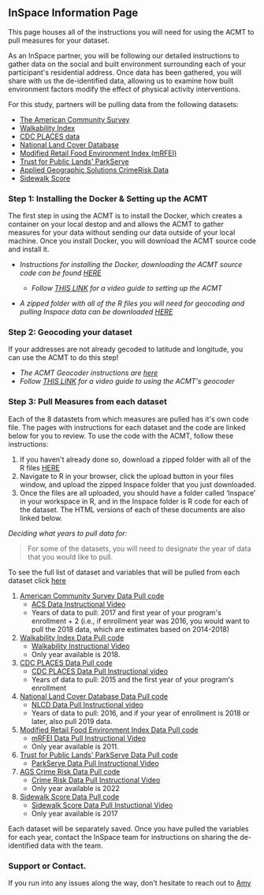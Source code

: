 ## InSpace Information Page

This page houses all of the instructions you will need for using the ACMT to pull measures for your dataset. 

As an InSpace partner, you will be following our detailed instructions to gather data on the social and built environment surrounding each of your participant's residential address. Once data has been gathered, you will share with us the de-identified data, allowing us to examine how built environment factors modify the effect of physical activity interventions. 

For this study, partners will be pulling data from the following datasets: 
   -  [The American Community Survey](https://www.census.gov/programs-surveys/acs/about.html)
   -  [Walkability Index](https://www.epa.gov/smartgrowth/smart-location-mapping#walkability)
   -  [CDC PLACES data](https://www.cdc.gov/places/index.html)
   -  [National Land Cover Database](https://www.usgs.gov/centers/eros/science/national-land-cover-database)
   -  [Modified Retail Food Environment Index (mRFEI)](https://www.cdc.gov/obesity/downloads/census-tract-level-state-maps-mrfei_TAG508.pdf)
   -  [Trust for Public Lands' ParkServe](https://www.tpl.org/parkserve)
   -  [Applied Geographic Solutions CrimeRisk Data](https://appliedgeographic.com/crimerisk/)
   -  [Sidewalk Score](https://journals.sagepub.com/doi/10.1177/0033354920968799)


### Step 1: Installing the Docker & Setting up the ACMT

The first step in using the ACMT is to install the Docker, which creates a container on your local destop and and allows the ACMT to gather measures for your data without sending our data outside of your local machine. Once you install Docker, you will download the ACMT source code and install it. 

   * *Instructions for installing the Docker, downloading the ACMT source code can be found [HERE](https://aybloom.github.io/inspace/ACMT-setup-Inspace.html)*
      * *Follow [THIS LINK](https://youtu.be/hHCyvDOB3TY) for a video guide to setting up the ACMT*

   * *A zipped folder with all of the R files you will need for geocoding and pulling Inspace data can be downloaded [HERE](https://minhaskamal.github.io/DownGit/#/home?url=https://github.com/aybloom/inspace/tree/main/docs/Inspace)*

### Step 2: Geocoding your dataset

If your addresses are not already gecoded to latitude and longitude, you can use the ACMT to do this step! 
   * *The ACMT Geocoder instructions are [here](https://aybloom.github.io/inspace/ACMT-geocoder.html)*
   *  *Follow [THIS LINK](https://youtu.be/VOisNBEsB8g) for a video guide to using the ACMT's geocoder*

### Step 3: Pull Measures from each dataset

Each of the 8 datastets from which measures are pulled has it's own code file. The pages with instructions for each dataset and the code are linked below for you to review. To use the code with the ACMT, follow these instructions: 

   1. If you haven't already done so, download a zipped folder with all of the R files [HERE](https://minhaskamal.github.io/DownGit/#/home?url=https://github.com/aybloom/inspace/tree/main/docs/Inspace)
   2. Navigate to R in your browser, click the upload button in your files window, and upload the zipped Inspace folder that you just downloaded.
   3. Once the files are all uploaded, you should have a folder called ‘Inspace’ in your workspace in R, and in the Inspace folder is R code for each of the dataset. The HTML versions of each of these documents are also linked below.

*Deciding what years to pull data for:*
> For some of the datasets, you will need to designate the year of data that you would like to pull. 

To see the full list of dataset and variables that will be pulled from each dataset click [here](https://aybloom.github.io/inspace/InSPACE-Measures-list.html)

1. [American Community Survey Data Pull code](https://aybloom.github.io/inspace/ACS-Data-Pull.html)
   * [ACS Data Instructional Video](https://youtu.be/VBwaBNqpgj4)
   * Years of data to pull: 2017 and first year of your program's enrollment + 2 (i.e., if enrollment year was 2016, you would want to pull the 2018 data, which are estimates based on 2014-2018)
2. [Walkability Index Data Pull code](https://aybloom.github.io/inspace/epa-walkability-data-pull.html)
   * [Walkability Instructional Video](https://youtu.be/n6jk7XErmUs_)
   * Only year available is 2018.
3. [CDC PLACES Data Pull code](https://aybloom.github.io/inspace/PLACES-data-pull.html)
   * [CDC PLACES Data Pull Instructional video](https://youtu.be/-agyvyfKztQ)
   * Years of data to pull: 2015 and the first year of your program's enrollment
4. [National Land Cover Database Data Pull code](https://aybloom.github.io/inspace/NLCD-data-pull.html)
   * [NLCD Data Pull Instructional video](https://youtu.be/bVSwlG6aVI4)
   * Years of data to pull: 2016, and if your year of enrollment is 2018 or later, also pull 2019 data.
5. [Modified Retail Food Environment Index Data Pull code](http://aybloom.github.io/inspace/mfrei-data-pull.html)
   * [mRFEI Data Pull Instructional Video](https://youtu.be/JFFjrwxrFBQ)
   * Only year available is 2011.
6. [Trust for Public Lands' ParkServe Data Pull code](http://aybloom.github.io/inspace/ParkScore-data-pull.html)
   * [ParkServe Data Pull Instructional Video](https://youtu.be/N1FdRQPKTxE)
7. [AGS Crime Risk Data Pull code](http://aybloom.github.io/inspace/CrimeRisk-data-pull.html)
   * [Crime Risk Data Pull Instructional Video](https://youtu.be/k3xXwYiOBG8)
   * Only year available is 2022
8. [Sidewalk Score Data Pull code](http://aybloom.github.io/inspace/Sidewalk-View.html)
   * [Sidewalk Score Data Pull Instuctional Video](https://youtu.be/i4eCdeggAUo)
   * Only year available is 2017

Each dataset will be separately saved. Once you have pulled the variables for each year, contact the InSpace team for instructions on sharing the de-identified data with the team. 

### Support or Contact. 

If you run into any issues along the way, don't hesitate to reach out to [Amy](mailto:aybloom@uw.edu)
